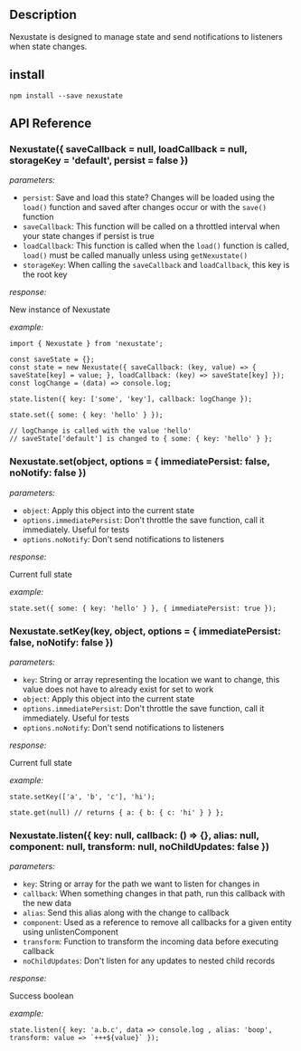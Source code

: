 ## Description

Nexustate is designed to manage state and send notifications to listeners when state changes.

## install

`npm install --save nexustate`

## API Reference

### Nexustate({ saveCallback = null, loadCallback = null, storageKey = 'default', persist = false })

*parameters:*

* `persist`: Save and load this state? Changes will be loaded using the `load()` function and saved after changes occur or with the `save()` function
* `saveCallback`: This function will be called on a throttled interval when your state changes if persist is true
* `loadCallback`: This function is called when the `load()` function is called, `load()` must be called manually unless using `getNexustate()`
* `storageKey`: When calling the `saveCallback` and `loadCallback`, this key is the root key

*response:*

New instance of Nexustate

*example:*

    import { Nexustate } from 'nexustate';

    const saveState = {};
    const state = new Nexustate({ saveCallback: (key, value) => { saveState[key] = value; }, loadCallback: (key) => saveState[key] });
    const logChange = (data) => console.log;

    state.listen({ key: ['some', 'key'], callback: logChange });

    state.set({ some: { key: 'hello' } });

    // logChange is called with the value 'hello'
    // saveState['default'] is changed to { some: { key: 'hello' } };

### Nexustate.set(object, options = { immediatePersist: false, noNotify: false })

*parameters:*

* `object`: Apply this object into the current state
* `options.immediatePersist`: Don't throttle the save function, call it immediately. Useful for tests
* `options.noNotify`: Don't send notifications to listeners

*response:*

Current full state

*example:*

    state.set({ some: { key: 'hello' } }, { immediatePersist: true });

### Nexustate.setKey(key, object, options = { immediatePersist: false, noNotify: false })

*parameters:*

* `key`: String or array representing the location we want to change, this value does not have to already exist for set to work
* `object`: Apply this object into the current state
* `options.immediatePersist`: Don't throttle the save function, call it immediately. Useful for tests
* `options.noNotify`: Don't send notifications to listeners

*response:*

Current full state

*example:*

    state.setKey(['a', 'b', 'c'], 'hi');

    state.get(null) // returns { a: { b: { c: 'hi' } } };

### Nexustate.listen({ key: null, callback: () => {}, alias: null, component: null, transform: null, noChildUpdates: false })

*parameters:*

* `key`: String or array for the path we want to listen for changes in
* `callback`: When something changes in that path, run this callback with the new data
* `alias`: Send this alias along with the change to callback
* `component`: Used as a reference to remove all callbacks for a given entity using unlistenComponent
* `transform`: Function to transform the incoming data before executing callback
* `noChildUpdates`: Don't listen for any updates to nested child records

*response:*

Success boolean

*example:*

    state.listen({ key: 'a.b.c', data => console.log , alias: 'boop', transform: value => `+++${value}` });


